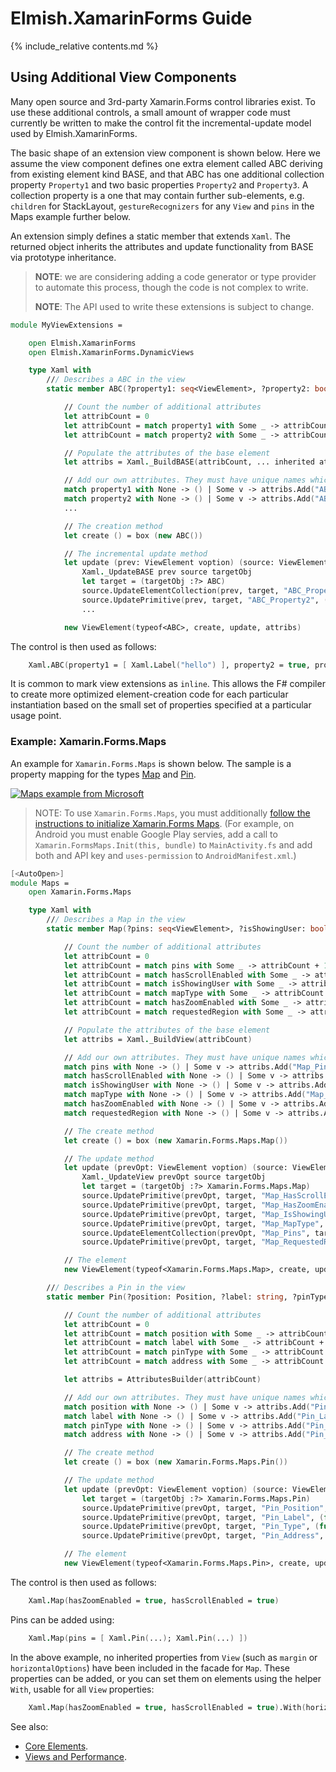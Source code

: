 Elmish.XamarinForms Guide
=======

{% include_relative contents.md %}

Using Additional View Components
------

Many open source and 3rd-party Xamarin.Forms control libraries exist.  To use these additional controls, a small amount of wrapper code must
currently be written to make the control fit the incremental-update model used by Elmish.XamarinForms.

The basic shape of an extension view component is shown below. Here we assume the view component defines one extra element 
called ABC deriving from existing element kind BASE, and that ABC has one additional
collection property `Property1` and two basic properties `Property2` and `Property3`.
A collection property is a one that may contain further sub-elements, e.g. `children` for StackLayout, `gestureRecognizers` for any `View`
and `pins` in the Maps example further below.

An extension simply defines a static member that extends `Xaml`.
The returned object inherits the attributes and update functionality from BASE via prototype inheritance.

> **NOTE**: we are considering adding a code generator or type provider to automate this process, though the code is not complex to write.
> 
> **NOTE**: The API used to write these extensions is subject to change.

```fsharp
module MyViewExtensions = 

	open Elmish.XamarinForms
	open Elmish.XamarinForms.DynamicViews

    type Xaml with
        /// Describes a ABC in the view
        static member ABC(?property1: seq<ViewElement>, ?property2: bool, ... inherited attributes ... ) = 

            // Count the number of additional attributes
            let attribCount = 0
            let attribCount = match property1 with Some _ -> attribCount + 1 | None -> attribCount
            let attribCount = match property2 with Some _ -> attribCount + 1 | None -> attribCount

            // Populate the attributes of the base element
			let attribs = Xaml._BuildBASE(attribCount, ... inherited attributes ... ) 

            // Add our own attributes. They must have unique names which must match the names below.
            match property1 with None -> () | Some v -> attribs.Add("ABC_Property1", box v) 
            match property2 with None -> () | Some v -> attribs.Add("ABC_Property2", box v) 
            ...

            // The creation method
            let create () = box (new ABC())

            // The incremental update method
            let update (prev: ViewElement voption) (source: ViewElement) (targetObj:obj) = 
                Xaml._UpdateBASE prev source targetObj
                let target = (targetObj :?> ABC)
                source.UpdateElementCollection(prev, target, "ABC_Property1", target.Property1)
                source.UpdatePrimitive(prev, target, "ABC_Property2", (fun target -> target.Property2), (fun target v -> target.Property2 <- v))
                ...

            new ViewElement(typeof<ABC>, create, update, attribs)
```
The control is then used as follows:
```fsharp
    Xaml.ABC(property1 = [ Xaml.Label("hello") ], property2 = true, property3 = "Yo!")
```
It is common to mark view extensions as `inline`. This allows the F# compiler to create more optimized element-creation code for each particular instantiation
based on the small set of properties specified at a particular usage point.

### Example: Xamarin.Forms.Maps

An example for `Xamarin.Forms.Maps` is shown below. The sample is a property mapping for the types [Map](https://docs.microsoft.com/dotnet/api/xamarin.forms.maps.map?view=xamarin-forms]) and
[Pin](https://docs.microsoft.com/en-gb/dotnet/api/xamarin.forms.maps.pin?view=xamarin-forms).

[![Maps example from Microsoft](map-images/maps-zoom-sml.png "Map Control Example")](https://docs.microsoft.com/en-gb/xamarin/xamarin-forms/user-interface/map-images/maps-zoom-sml.png)

> NOTE: To use `Xamarin.Forms.Maps`, you must additionally [follow the instructions to initialize Xamarin.Forms Maps](https://docs.microsoft.com/xamarin/xamarin-forms/user-interface/map#Maps_Initialization).
(For example, on Android you must enable Google Play servies, add a call to `Xamarin.FormsMaps.Init(this, bundle)` to `MainActivity.fs` and add both and API key and
`uses-permission` to `AndroidManifest.xml`.)

```fsharp
[<AutoOpen>]
module Maps = 
    open Xamarin.Forms.Maps

    type Xaml with
        /// Describes a Map in the view
        static member Map(?pins: seq<ViewElement>, ?isShowingUser: bool, ?mapType: bool, ?hasScrollEnabled: bool, ?hasZoomEnabled: bool, ?requestedRegion: bool) = 

            // Count the number of additional attributes
            let attribCount = 0
            let attribCount = match pins with Some _ -> attribCount + 1 | None -> attribCount
            let attribCount = match hasScrollEnabled with Some _ -> attribCount + 1 | None -> attribCount
            let attribCount = match isShowingUser with Some _ -> attribCount + 1 | None -> attribCount
            let attribCount = match mapType with Some _ -> attribCount + 1 | None -> attribCount
            let attribCount = match hasZoomEnabled with Some _ -> attribCount + 1 | None -> attribCount
            let attribCount = match requestedRegion with Some _ -> attribCount + 1 | None -> attribCount

            // Populate the attributes of the base element
            let attribs = Xaml._BuildView(attribCount) 

            // Add our own attributes. They must have unique names which must match the names below.
            match pins with None -> () | Some v -> attribs.Add("Map_Pins", box v) 
            match hasScrollEnabled with None -> () | Some v -> attribs.Add("Map_HasScrollEnabled", box v) 
            match isShowingUser with None -> () | Some v -> attribs.Add("Map_IsShowingUser", box v) 
            match mapType with None -> () | Some v -> attribs.Add("Map_MapType", box v) 
            match hasZoomEnabled with None -> () | Some v -> attribs.Add("Map_HasZoomEnabled", box v) 
            match requestedRegion with None -> () | Some v -> attribs.Add("Map_RequestedRegion", box v) 

            // The create method
            let create () = box (new Xamarin.Forms.Maps.Map())

            // The update method
            let update (prevOpt: ViewElement voption) (source: ViewElement) (targetObj:obj) = 
                Xaml._UpdateView prevOpt source targetObj
                let target = (targetObj :?> Xamarin.Forms.Maps.Map)
                source.UpdatePrimitive(prevOpt, target, "Map_HasScrollEnabled", (fun target -> target.HasScrollEnabled), (fun target v -> target.HasScrollEnabled <- v))
                source.UpdatePrimitive(prevOpt, target, "Map_HasZoomEnabled", (fun target -> target.HasZoomEnabled), (fun target v -> target.HasZoomEnabled <- v))
                source.UpdatePrimitive(prevOpt, target, "Map_IsShowingUser", (fun target -> target.IsShowingUser), (fun target v -> target.IsShowingUser <- v))
                source.UpdatePrimitive(prevOpt, target, "Map_MapType", (fun target -> target.MapType), (fun target v -> target.MapType <- v))
                source.UpdateElementCollection(prevOpt, "Map_Pins", target.Pins)
                source.UpdatePrimitive(prevOpt, target, "Map_RequestedRegion", (fun target -> target.VisibleRegion), (fun target v -> target.MoveToRegion(v)))

            // The element
            new ViewElement(typeof<Xamarin.Forms.Maps.Map>, create, update, attribs)

        /// Describes a Pin in the view
        static member Pin(?position: Position, ?label: string, ?pinType: PinType, ?address: string) = 

            // Count the number of additional attributes
            let attribCount = 0
            let attribCount = match position with Some _ -> attribCount + 1 | None -> attribCount
            let attribCount = match label with Some _ -> attribCount + 1 | None -> attribCount
            let attribCount = match pinType with Some _ -> attribCount + 1 | None -> attribCount
            let attribCount = match address with Some _ -> attribCount + 1 | None -> attribCount

            let attribs = AttributesBuilder(attribCount)

            // Add our own attributes. They must have unique names which must match the names below.
            match position with None -> () | Some v -> attribs.Add("Pin_Position", box v) 
            match label with None -> () | Some v -> attribs.Add("Pin_Label", box v) 
            match pinType with None -> () | Some v -> attribs.Add("Pin_Type", box v) 
            match address with None -> () | Some v -> attribs.Add("Pin_Address", box v) 

            // The create method
            let create () = box (new Xamarin.Forms.Maps.Pin())

            // The update method
            let update (prevOpt: ViewElement voption) (source: ViewElement) (targetObj:obj) = 
                let target = (targetObj :?> Xamarin.Forms.Maps.Pin)
                source.UpdatePrimitive(prevOpt, target, "Pin_Position", (fun target -> target.Position), (fun target v -> target.Position <- v))
                source.UpdatePrimitive(prevOpt, target, "Pin_Label", (fun target -> target.Label), (fun target v -> target.Label <- v))
                source.UpdatePrimitive(prevOpt, target, "Pin_Type", (fun target -> target.Type), (fun target v -> target.Type <- v))
                source.UpdatePrimitive(prevOpt, target, "Pin_Address", (fun target -> target.Address), (fun target v -> target.Address <- v))

            // The element
            new ViewElement(typeof<Xamarin.Forms.Maps.Pin>, create, update, attribs)
```
The control is then used as follows:
```fsharp
    Xaml.Map(hasZoomEnabled = true, hasScrollEnabled = true)
```
Pins can be added using:
```fsharp
    Xaml.Map(pins = [ Xaml.Pin(...); Xaml.Pin(...) ])
```
In the above example, no inherited properties from `View` (such as `margin` or `horizontalOptions`) have been included in the facade for `Map`.  These properties
can be added, or you can set them on elements using the helper `With`, usable for all `View` properties:
```fsharp
    Xaml.Map(hasZoomEnabled = true, hasScrollEnabled = true).With(horizontalOptions = LayoutOptions.FillAndExpand)
```

See also: 
* [Core Elements](elements.md).
* [Views and Performance](views-perf.md).


